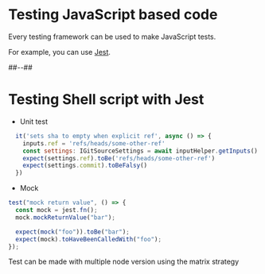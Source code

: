 <!-- .slide: -->

# Testing JavaScript based code

Every testing framework can be used to make JavaScript tests.

For example, you can use [Jest](https://jestjs.io/).

##--##

<!-- .slide: class="with-code-bg-dark" -->

# Testing Shell script with Jest

- Unit test

```js
  it('sets sha to empty when explicit ref', async () => {
    inputs.ref = 'refs/heads/some-other-ref'
    const settings: IGitSourceSettings = await inputHelper.getInputs()
    expect(settings.ref).toBe('refs/heads/some-other-ref')
    expect(settings.commit).toBeFalsy()
  })
```

- Mock

```js
test("mock return value", () => {
  const mock = jest.fn();
  mock.mockReturnValue("bar");

  expect(mock("foo")).toBe("bar");
  expect(mock).toHaveBeenCalledWith("foo");
});
```

Test can be made with multiple node version using the matrix strategy

